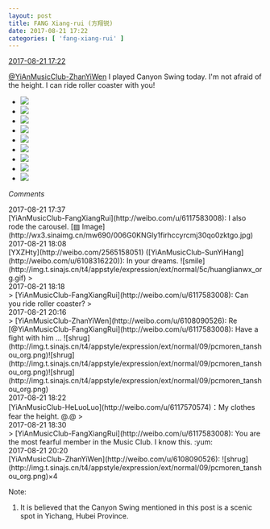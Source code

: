 ```yaml
---
layout: post
title: FANG Xiang-rui (方翔锐)
date: 2017-08-21 17:22
categories: [ 'fang-xiang-rui' ]
---
```


<div class="weibo-info">
  <a href="http://weibo.com/6117583008/Fi8HynTQW">2017-08-21 17:22</a>
</div>

[@YiAnMusicClub-ZhanYiWen](http://weibo.com/u/6108090526) I played Canyon Swing today. I'm not afraid of the height. I can ride roller coaster with you!

<!-- more -->

<ul class="weibo-pic-list-3">
  <li class="weibo-pic">
    <a href="http://wx4.sinaimg.cn/mw690/006G0KNGly1firgvppzxtj30ku0rsqbr.jpg"><img src="http://wx4.sinaimg.cn/thumb150/006G0KNGly1firgvppzxtj30ku0rsqbr.jpg" /></a>
  </li>
  <li class="weibo-pic">
    <a href="http://wx1.sinaimg.cn/mw690/006G0KNGly1firgvqcv5yj30k00zkaes.jpg"><img src="http://wx1.sinaimg.cn/thumb150/006G0KNGly1firgvqcv5yj30k00zkaes.jpg" /></a>
  </li>
  <li class="weibo-pic">
    <a href="http://wx1.sinaimg.cn/mw690/006G0KNGly1firgvr8632j30ku0rsgvf.jpg"><img src="http://wx1.sinaimg.cn/thumb150/006G0KNGly1firgvr8632j30ku0rsgvf.jpg" /></a>
  </li>
  <li class="weibo-pic">
    <a href="http://wx4.sinaimg.cn/mw690/006G0KNGly1firgvrtasuj30fe0m8djc.jpg"><img src="http://wx4.sinaimg.cn/thumb150/006G0KNGly1firgvrtasuj30fe0m8djc.jpg" /></a>
  </li>
  <li class="weibo-pic">
    <a href="http://wx2.sinaimg.cn/mw690/006G0KNGly1firgvsh9hrj30go0m8n0l.jpg"><img src="http://wx2.sinaimg.cn/thumb150/006G0KNGly1firgvsh9hrj30go0m8n0l.jpg" /></a>
  </li>
  <li class="weibo-pic">
    <a href="http://wx2.sinaimg.cn/mw690/006G0KNGly1firgvt3h09j30go0m8jv2.jpg"><img src="http://wx2.sinaimg.cn/thumb150/006G0KNGly1firgvt3h09j30go0m8jv2.jpg" /></a>
  </li>
  <li class="weibo-pic">
    <a href="http://wx2.sinaimg.cn/mw690/006G0KNGly1firgvous87j30go0m8di3.jpg"><img src="http://wx2.sinaimg.cn/thumb150/006G0KNGly1firgvous87j30go0m8di3.jpg" /></a>
  </li>
  <li class="weibo-pic">
    <a href="http://wx4.sinaimg.cn/mw690/006G0KNGly1firgvttvywj30go0m8wgn.jpg"><img src="http://wx4.sinaimg.cn/thumb150/006G0KNGly1firgvttvywj30go0m8wgn.jpg" /></a>
  </li>
  <li class="weibo-pic">
    <a href="http://wx1.sinaimg.cn/mw690/006G0KNGly1firgvumxmoj30rs0kun2p.jpg"><img src="http://wx1.sinaimg.cn/thumb150/006G0KNGly1firgvumxmoj30rs0kun2p.jpg" /></a>
  </li>
</ul>

*Comments*

<div class="weibo-info">2017-08-21 17:37</div>
[YiAnMusicClub-FangXiangRui](http://weibo.com/u/6117583008): I also rode the carousel. [▨ Image](http://wx3.sinaimg.cn/mw690/006G0KNGly1firhccyrcmj30qo0zktgo.jpg)

<div class="weibo-info">2017-08-21 18:08</div>
[YXZHty](http://weibo.com/2565158051) ([YiAnMusicClub-SunYiHang](http://weibo.com/u/6108316220)): In your dreams. ![smile](http://img.t.sinajs.cn/t4/appstyle/expression/ext/normal/5c/huanglianwx_org.gif)
> <div class="weibo-info">2017-08-21 18:18</div>
> [YiAnMusicClub-FangXiangRui](http://weibo.com/u/6117583008): Can you ride roller coaster?
> <div class="weibo-info">2017-08-21 20:16</div>
> [YiAnMusicClub-ZhanYiWen](http://weibo.com/u/6108090526): Re [@YiAnMusicClub-FangXiangRui](http://weibo.com/u/6117583008): Have a fight with him … ![shrug](http://img.t.sinajs.cn/t4/appstyle/expression/ext/normal/09/pcmoren_tanshou_org.png)![shrug](http://img.t.sinajs.cn/t4/appstyle/expression/ext/normal/09/pcmoren_tanshou_org.png)![shrug](http://img.t.sinajs.cn/t4/appstyle/expression/ext/normal/09/pcmoren_tanshou_org.png)

<div class="weibo-info">2017-08-21 18:22</div>
[YiAnMusicClub-HeLuoLuo](http://weibo.com/u/6117570574)：My clothes fear the height. @.@
> <div class="weibo-info">2017-08-21 18:30</div>
> [YiAnMusicClub-FangXiangRui](http://weibo.com/u/6117583008): You are the most fearful member in the Music Club. I know this. :yum:

<div class="weibo-info">2017-08-21 20:20</div>
[YiAnMusicClub-ZhanYiWen](http://weibo.com/u/6108090526): ![shrug](http://img.t.sinajs.cn/t4/appstyle/expression/ext/normal/09/pcmoren_tanshou_org.png)×4

Note:
1. It is believed that the Canyon Swing mentioned in this post is a scenic spot in Yichang, Hubei Province.
